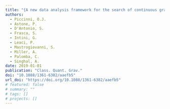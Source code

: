 ```yaml
---
title: "{A new data analysis framework for the search of continuous gravitational wave signals}"
authors:
  - Piccinni, O.J.
  - Astone, P.
  - D'Antonio, S.
  - Frasca, S.
  - Intini, G.
  - Leaci, P.
  - Mastrogiovanni, S.
  - Miller, A.
  - Palomba, C.
  - Singhal, A.
date: 2019-01-01
publication: "Class. Quant. Grav."
doi: "10.1088/1361-6382/aaefb5"
url_doi: "https://doi.org/10.1088/1361-6382/aaefb5"
# featured: false
# summary: ""
# tags: []
# projects: []
---
```

